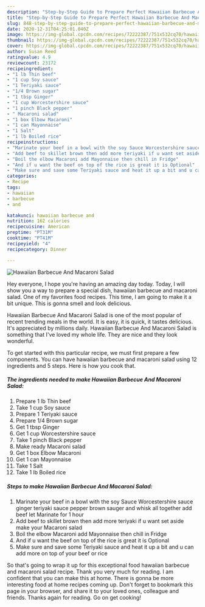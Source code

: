 ```yaml
---
description: "Step-by-Step Guide to Prepare Perfect Hawaiian Barbecue And Macaroni Salad"
title: "Step-by-Step Guide to Prepare Perfect Hawaiian Barbecue And Macaroni Salad"
slug: 848-step-by-step-guide-to-prepare-perfect-hawaiian-barbecue-and-macaroni-salad
date: 2020-12-31T04:25:01.040Z
image: https://img-global.cpcdn.com/recipes/72222387/751x532cq70/hawaiian-barbecue-and-macaroni-salad-recipe-main-photo.jpg
thumbnail: https://img-global.cpcdn.com/recipes/72222387/751x532cq70/hawaiian-barbecue-and-macaroni-salad-recipe-main-photo.jpg
cover: https://img-global.cpcdn.com/recipes/72222387/751x532cq70/hawaiian-barbecue-and-macaroni-salad-recipe-main-photo.jpg
author: Susan Reed
ratingvalue: 4.9
reviewcount: 23172
recipeingredient:
- "1 lb Thin beef"
- "1 cup Soy sauce"
- "1 Teriyaki sauce"
- "1/4 Brown sugar"
- "1 tbsp Ginger"
- "1 cup Worcestershire sauce"
- "1 pinch Black pepper"
- " Macaroni salad"
- "1 box Elbow Macaroni"
- "1 can Mayonnaise"
- "1 Salt"
- "1 lb Boiled rice"
recipeinstructions:
- "Marinate your beef in a bowl with the soy Sauce Worcestershire sauce  ginger teriyaki sauce pepper brown sauger and whisk all together add beef let Marinate for 1 hour"
- "Add beef to skillet brown then add more teriyaki if u want set aside make your Macaroni salad"
- "Boil the elbow Macaroni add Mayonnaise then chill in Fridge"
- "And if u want the beef on top of the rice is great it is Optional"
- "Make sure and save some Teriyaki sauce and heat it up a bit and u can add more on top of your beef or rice"
categories:
- Recipe
tags:
- hawaiian
- barbecue
- and

katakunci: hawaiian barbecue and 
nutrition: 162 calories
recipecuisine: American
preptime: "PT31M"
cooktime: "PT41M"
recipeyield: "4"
recipecategory: Dinner

---
```



![Hawaiian Barbecue And Macaroni Salad](https://img-global.cpcdn.com/recipes/72222387/751x532cq70/hawaiian-barbecue-and-macaroni-salad-recipe-main-photo.jpg)

Hey everyone, I hope you're having an amazing day today. Today, I will show you a way to prepare a special dish, hawaiian barbecue and macaroni salad. One of my favorites food recipes. This time, I am going to make it a bit unique. This is gonna smell and look delicious.



Hawaiian Barbecue And Macaroni Salad is one of the most popular of recent trending meals in the world. It is easy, it is quick, it tastes delicious. It's appreciated by millions daily. Hawaiian Barbecue And Macaroni Salad is something that I've loved my whole life. They are nice and they look wonderful.


To get started with this particular recipe, we must first prepare a few components. You can have hawaiian barbecue and macaroni salad using 12 ingredients and 5 steps. Here is how you cook that.

<!--inarticleads1-->

##### The ingredients needed to make Hawaiian Barbecue And Macaroni Salad:

1. Prepare 1 lb Thin beef
1. Take 1 cup Soy sauce
1. Prepare 1 Teriyaki sauce
1. Prepare 1/4 Brown sugar
1. Get 1 tbsp Ginger
1. Get 1 cup Worcestershire sauce
1. Take 1 pinch Black pepper
1. Make ready  Macaroni salad
1. Get 1 box Elbow Macaroni
1. Get 1 can Mayonnaise
1. Take 1 Salt
1. Take 1 lb Boiled rice




<!--inarticleads2-->

##### Steps to make Hawaiian Barbecue And Macaroni Salad:

1. Marinate your beef in a bowl with the soy Sauce Worcestershire sauce  ginger teriyaki sauce pepper brown sauger and whisk all together add beef let Marinate for 1 hour
1. Add beef to skillet brown then add more teriyaki if u want set aside make your Macaroni salad
1. Boil the elbow Macaroni add Mayonnaise then chill in Fridge
1. And if u want the beef on top of the rice is great it is Optional
1. Make sure and save some Teriyaki sauce and heat it up a bit and u can add more on top of your beef or rice




So that's going to wrap it up for this exceptional food hawaiian barbecue and macaroni salad recipe. Thank you very much for reading. I am confident that you can make this at home. There is gonna be more interesting food at home recipes coming up. Don't forget to bookmark this page in your browser, and share it to your loved ones, colleague and friends. Thanks again for reading. Go on get cooking!
